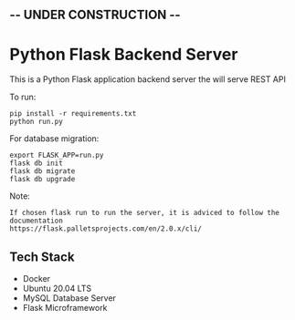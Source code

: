 ## -- UNDER CONSTRUCTION --

# Python Flask Backend Server

This is a Python Flask application backend server the will serve REST API

To run:
```
pip install -r requirements.txt
python run.py
```

For database migration:
```
export FLASK_APP=run.py
flask db init
flask db migrate
flask db upgrade
```

Note:
```
If chosen flask run to run the server, it is adviced to follow the documentation
https://flask.palletsprojects.com/en/2.0.x/cli/
```



## Tech Stack
- Docker
- Ubuntu 20.04 LTS
- MySQL Database Server
- Flask Microframework
